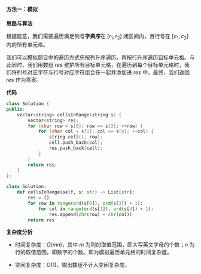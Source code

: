 #### 方法一：模拟

**思路与算法**

根据题意，我们需要遍历满足列号**字典序**在 $[r_1, r_2]$ 闭区间内，且行号在 $[c_1, c_2]$ 内的所有单元格。

我们可以模拟题目中的遍历方式先按列升序遍历，再按行升序遍历目标单元格。与此同时，我们用数组 $\textit{res}$ 维护所有目标单元格，在遍历到每个目标单元格时，我们将列号对应字符与行号对应字符组合在一起并添加进 $\textit{res}$ 中。最终，我们返回 $\textit{res}$ 作为答案。

**代码**

```C++ [sol1-C++]
class Solution {
public:
    vector<string> cellsInRange(string s) {
        vector<string> res;
        for (char row = s[0]; row <= s[3]; ++row) {
            for (char col = s[1]; col <= s[4]; ++col) {
                string cell(1, row);
                cell.push_back(col);
                res.push_back(cell);
            }
        }
        return res;
    }
};
```


```Python [sol1-Python3]
class Solution:
    def cellsInRange(self, s: str) -> List[str]:
        res = []
        for row in range(ord(s[0]), ord(s[3]) + 1):
            for col in range(ord(s[1]), ord(s[4]) + 1):
                res.append(chr(row) + chr(col))
        return res
```


**复杂度分析**

- 时间复杂度：$O(mn)$，其中 $m$ 为列的取值范围，即大写英文字母的个数；$n$ 为行的取值范围，即数字的个数。即为模拟遍历单元格的时间复杂度。

- 空间复杂度：$O(1)$，输出数组不计入空间复杂度。